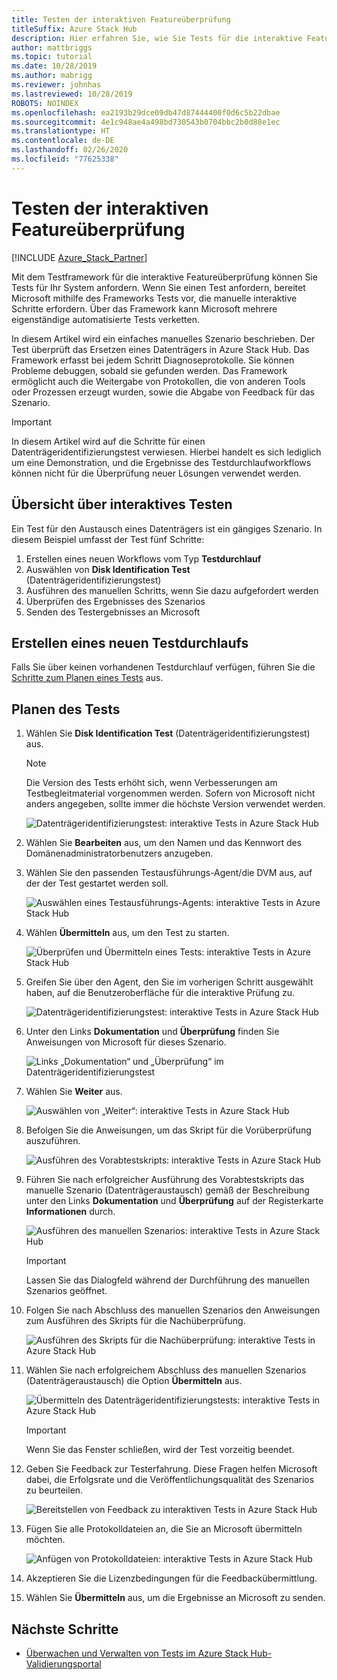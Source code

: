 ```yaml
---
title: Testen der interaktiven Featureüberprüfung
titleSuffix: Azure Stack Hub
description: Hier erfahren Sie, wie Sie Tests für die interaktive Featureüberprüfung für Azure Stack Hub mit Validation-as-a-Service erstellen.
author: mattbriggs
ms.topic: tutorial
ms.date: 10/28/2019
ms.author: mabrigg
ms.reviewer: johnhas
ms.lastreviewed: 10/28/2019
ROBOTS: NOINDEX
ms.openlocfilehash: ea2193b29dce09db47d87444400f0d6c5b22dbae
ms.sourcegitcommit: 4e1c948ae4a498bd730543b0704bbc2b0d88e1ec
ms.translationtype: HT
ms.contentlocale: de-DE
ms.lasthandoff: 02/26/2020
ms.locfileid: "77625338"
---
```

# <a name="interactive-feature-verification-testing"></a>Testen der interaktiven Featureüberprüfung  

[!INCLUDE [Azure_Stack_Partner](./includes/azure-stack-partner-appliesto.md)]

Mit dem Testframework für die interaktive Featureüberprüfung können Sie Tests für Ihr System anfordern. Wenn Sie einen Test anfordern, bereitet Microsoft mithilfe des Frameworks Tests vor, die manuelle interaktive Schritte erfordern. Über das Framework kann Microsoft mehrere eigenständige automatisierte Tests verketten.

In diesem Artikel wird ein einfaches manuelles Szenario beschrieben. Der Test überprüft das Ersetzen eines Datenträgers in Azure Stack Hub. Das Framework erfasst bei jedem Schritt Diagnoseprotokolle. Sie können Probleme debuggen, sobald sie gefunden werden. Das Framework ermöglicht auch die Weitergabe von Protokollen, die von anderen Tools oder Prozessen erzeugt wurden, sowie die Abgabe von Feedback für das Szenario.

> [!Important]  
> In diesem Artikel wird auf die Schritte für einen Datenträgeridentifizierungstest verwiesen. Hierbei handelt es sich lediglich um eine Demonstration, und die Ergebnisse des Testdurchlaufworkflows können nicht für die Überprüfung neuer Lösungen verwendet werden.

## <a name="overview-of-interactive-testing"></a>Übersicht über interaktives Testen

Ein Test für den Austausch eines Datenträgers ist ein gängiges Szenario. In diesem Beispiel umfasst der Test fünf Schritte:

1. Erstellen eines neuen Workflows vom Typ **Testdurchlauf**
2. Auswählen von **Disk Identification Test** (Datenträgeridentifizierungstest)
3. Ausführen des manuellen Schritts, wenn Sie dazu aufgefordert werden
4. Überprüfen des Ergebnisses des Szenarios
5. Senden des Testergebnisses an Microsoft

## <a name="create-a-new-test-pass"></a>Erstellen eines neuen Testdurchlaufs

Falls Sie über keinen vorhandenen Testdurchlauf verfügen, führen Sie die [Schritte zum Planen eines Tests](azure-stack-vaas-schedule-test-pass.md) aus.

## <a name="schedule-the-test"></a>Planen des Tests

1. Wählen Sie **Disk Identification Test** (Datenträgeridentifizierungstest) aus.

    > [!Note]  
    > Die Version des Tests erhöht sich, wenn Verbesserungen am Testbegleitmaterial vorgenommen werden. Sofern von Microsoft nicht anders angegeben, sollte immer die höchste Version verwendet werden.

    ![Datenträgeridentifizierungstest: interaktive Tests in Azure Stack Hub](media/azure-stack-vaas-interactive-feature-verification/image4.png)

2. Wählen Sie **Bearbeiten** aus, um den Namen und das Kennwort des Domänenadministratorbenutzers anzugeben.

3. Wählen Sie den passenden Testausführungs-Agent/die DVM aus, auf der der Test gestartet werden soll.

    ![Auswählen eines Testausführungs-Agents: interaktive Tests in Azure Stack Hub](media/azure-stack-vaas-interactive-feature-verification/image5.png)

4. Wählen **Übermitteln** aus, um den Test zu starten.

    ![Überprüfen und Übermitteln eines Tests: interaktive Tests in Azure Stack Hub](media/azure-stack-vaas-interactive-feature-verification/image6.png)

5. Greifen Sie über den Agent, den Sie im vorherigen Schritt ausgewählt haben, auf die Benutzeroberfläche für die interaktive Prüfung zu.

    ![Datenträgeridentifizierungstest: interaktive Tests in Azure Stack Hub](media/azure-stack-vaas-interactive-feature-verification/image8.png)

6. Unter den Links **Dokumentation** und **Überprüfung** finden Sie Anweisungen von Microsoft für dieses Szenario.

    ![Links „Dokumentation“ und „Überprüfung“ im Datenträgeridentifizierungstest](media/azure-stack-vaas-interactive-feature-verification/image9.png)

7. Wählen Sie **Weiter** aus.

    ![Auswählen von „Weiter“: interaktive Tests in Azure Stack Hub](media/azure-stack-vaas-interactive-feature-verification/image10.png)

8. Befolgen Sie die Anweisungen, um das Skript für die Vorüberprüfung auszuführen.

    ![Ausführen des Vorabtestskripts: interaktive Tests in Azure Stack Hub](media/azure-stack-vaas-interactive-feature-verification/image11.png)

9. Führen Sie nach erfolgreicher Ausführung des Vorabtestskripts das manuelle Szenario (Datenträgeraustausch) gemäß der Beschreibung unter den Links **Dokumentation** und **Überprüfung** auf der Registerkarte **Informationen** durch.

    ![Ausführen des manuellen Szenarios: interaktive Tests in Azure Stack Hub](media/azure-stack-vaas-interactive-feature-verification/image12.png)

    > [!Important]  
    > Lassen Sie das Dialogfeld während der Durchführung des manuellen Szenarios geöffnet.

10. Folgen Sie nach Abschluss des manuellen Szenarios den Anweisungen zum Ausführen des Skripts für die Nachüberprüfung.

    ![Ausführen des Skripts für die Nachüberprüfung: interaktive Tests in Azure Stack Hub](media/azure-stack-vaas-interactive-feature-verification/image13.png)

11. Wählen Sie nach erfolgreichem Abschluss des manuellen Szenarios (Datenträgeraustausch) die Option **Übermitteln** aus.

    ![Übermitteln des Datenträgeridentifizierungstests: interaktive Tests in Azure Stack Hub](media/azure-stack-vaas-interactive-feature-verification/image14.png)

    > [!Important]  
    > Wenn Sie das Fenster schließen, wird der Test vorzeitig beendet.

12. Geben Sie Feedback zur Testerfahrung. Diese Fragen helfen Microsoft dabei, die Erfolgsrate und die Veröffentlichungsqualität des Szenarios zu beurteilen.

    ![Bereitstellen von Feedback zu interaktiven Tests in Azure Stack Hub](media/azure-stack-vaas-interactive-feature-verification/image15.png)

13. Fügen Sie alle Protokolldateien an, die Sie an Microsoft übermitteln möchten.

    ![Anfügen von Protokolldateien: interaktive Tests in Azure Stack Hub](media/azure-stack-vaas-interactive-feature-verification/image16.png)

14. Akzeptieren Sie die Lizenzbedingungen für die Feedbackübermittlung.

15. Wählen Sie **Übermitteln** aus, um die Ergebnisse an Microsoft zu senden.

## <a name="next-steps"></a>Nächste Schritte

- [Überwachen und Verwalten von Tests im Azure Stack Hub-Validierungsportal](azure-stack-vaas-monitor-test.md)
